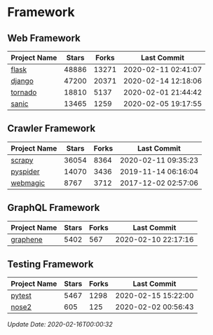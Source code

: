 # Framework

## Web Framework

| Project Name | Stars | Forks | Last Commit |
| ------------ | ----- | ----- | ----------- |
| [flask](https://github.com/pallets/flask) | 48886 | 13271 | 2020-02-11 02:41:07 |
| [django](https://github.com/django/django) | 47200 | 20371 | 2020-02-14 12:18:06 |
| [tornado](https://github.com/tornadoweb/tornado) | 18810 | 5137 | 2020-02-01 21:44:42 |
| [sanic](https://github.com/huge-success/sanic) | 13465 | 1259 | 2020-02-05 19:17:55 |

## Crawler Framework

| Project Name | Stars | Forks | Last Commit |
| ------------ | ----- | ----- | ----------- |
| [scrapy](https://github.com/scrapy/scrapy) | 36054 | 8364 | 2020-02-11 09:35:23 |
| [pyspider](https://github.com/binux/pyspider) | 14070 | 3436 | 2019-11-14 06:16:04 |
| [webmagic](https://github.com/code4craft/webmagic) | 8767 | 3712 | 2017-12-02 02:57:06 |

## GraphQL Framework

| Project Name | Stars | Forks | Last Commit |
| ------------ | ----- | ----- | ----------- |
| [graphene](https://github.com/graphql-python/graphene) | 5402 | 567 | 2020-02-10 22:17:16 |

## Testing Framework

| Project Name | Stars | Forks | Last Commit |
| ------------ | ----- | ----- | ----------- |
| [pytest](https://github.com/pytest-dev/pytest) | 5467 | 1298 | 2020-02-15 15:22:00 |
| [nose2](https://github.com/nose-devs/nose2) | 605 | 125 | 2020-02-02 00:56:43 |

*Update Date: 2020-02-16T00:00:32*
